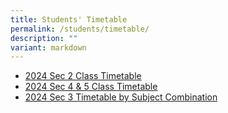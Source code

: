 ```yaml
---
title: Students' Timetable
permalink: /students/timetable/
description: ""
variant: markdown
---
```


* [2024 Sec 2 Class Timetable](/files/2024/2024_Sec_2_Timetable.pdf)
* [2024 Sec 4 & 5 Class Timetable](/files/2024/2024_Sec_4_5_Timetable.pdf)
* [2024 Sec 3 Timetable by Subject Combination](/files/2024/2024_Sec_3_Timetable_by_Subject_Combination.pdf)